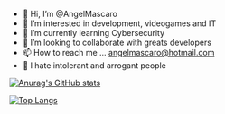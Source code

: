 - 👋 Hi, I’m @AngelMascaro
- 👀 I’m interested in development, videogames and IT
- 🌱 I’m currently learning Cybersecurity
- 💞️ I’m looking to collaborate with greats developers
- 📫 How to reach me ... angelmascaro@hotmail.com
- 🤢 I hate intolerant and arrogant people 

[![Anurag's GitHub stats](https://github-readme-stats.vercel.app/api?username=AngelMascaro)](https://github.com/AngelMascaro/github-readme-stats)

[![Top Langs](https://github-readme-stats.vercel.app/api/top-langs/?username=AngelMascaro&layout=compact)](https://github.com/AngelMascaro/github-readme-stats)

<!---
AngelMascaro/AngelMascaro is a ✨ special ✨ repository because its `README.md` (this file) appears on your GitHub profile.
You can click the Preview link to take a look at your changes.
--->
